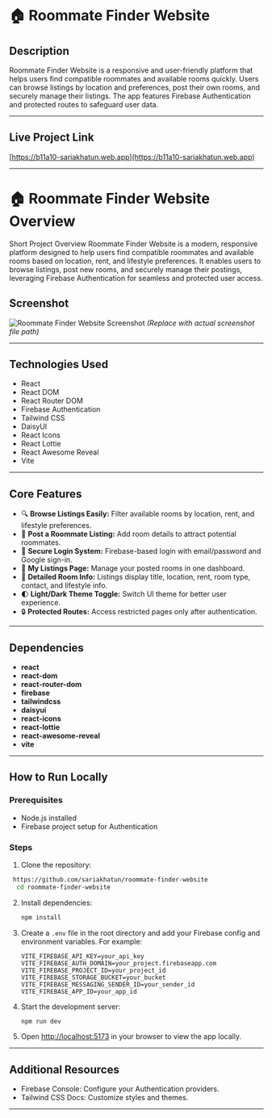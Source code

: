 

# 🏠 Roommate Finder Website

## Description

Roommate Finder Website is a responsive and user-friendly platform that helps users find compatible roommates and available rooms quickly. Users can browse listings by location and preferences, post their own rooms, and securely manage their listings. The app features Firebase Authentication and protected routes to safeguard user data.

---

## Live Project Link

[https://b11a10-sariakhatun.web.app](https://b11a10-sariakhatun.web.app)

---


# 🏠 Roommate Finder Website Overview
Short Project Overview
Roommate Finder Website is a modern, responsive platform designed to help users find compatible roommates and available rooms based on location, rent, and lifestyle preferences. It enables users to browse listings, post new rooms, and securely manage their postings, leveraging Firebase Authentication for seamless and protected user access.



## Screenshot

![Roommate Finder Website Screenshot](./path-to-screenshot.png)
*(Replace with actual screenshot file path)*

---

## Technologies Used

* React
* React DOM
* React Router DOM
* Firebase Authentication
* Tailwind CSS
* DaisyUI
* React Icons
* React Lottie
* React Awesome Reveal
* Vite

---

## Core Features

* 🔍 **Browse Listings Easily:** Filter available rooms by location, rent, and lifestyle preferences.
* 📝 **Post a Roommate Listing:** Add room details to attract potential roommates.
* 🔐 **Secure Login System:** Firebase-based login with email/password and Google sign-in.
* 💼 **My Listings Page:** Manage your posted rooms in one dashboard.
* 📄 **Detailed Room Info:** Listings display title, location, rent, room type, contact, and lifestyle info.
* 🌓 **Light/Dark Theme Toggle:** Switch UI theme for better user experience.
* 🔒 **Protected Routes:** Access restricted pages only after authentication.

---

## Dependencies

* **react**
* **react-dom**
* **react-router-dom**
* **firebase**
* **tailwindcss**
* **daisyui**
* **react-icons**
* **react-lottie**
* **react-awesome-reveal**
* **vite**

---

## How to Run Locally

### Prerequisites

* Node.js installed
* Firebase project setup for Authentication

### Steps

1. Clone the repository:
 ```bash
  https://github.com/sariakhatun/roommate-finder-website
   cd roommate-finder-website
   ```

2. Install dependencies:

   ```bash
   npm install
   ```

3. Create a `.env` file in the root directory and add your Firebase config and environment variables. For example:

   ```
   VITE_FIREBASE_API_KEY=your_api_key  
   VITE_FIREBASE_AUTH_DOMAIN=your_project.firebaseapp.com  
   VITE_FIREBASE_PROJECT_ID=your_project_id  
   VITE_FIREBASE_STORAGE_BUCKET=your_bucket  
   VITE_FIREBASE_MESSAGING_SENDER_ID=your_sender_id  
   VITE_FIREBASE_APP_ID=your_app_id  
   ```

4. Start the development server:

   ```bash
   npm run dev
   ```

5. Open [http://localhost:5173](http://localhost:5173) in your browser to view the app locally.

---

## Additional Resources

* Firebase Console: Configure your Authentication providers.
* Tailwind CSS Docs: Customize styles and themes.

---


